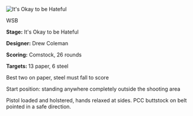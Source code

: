 ![It's Okay to be Hateful](https://github.com/bagellord/USPSA-Stages/blob/master/26-30%20rounds/Hockey%20Stick%20-%2029%20rounds%20-%20Comstock/Hockey%20Stick.PNG)


WSB

<b>Stage:</b> It's Okay to be Hateful

<b>Designer:</b> Drew Coleman

<b>Scoring:</b> Comstock, 26 rounds

<b>Targets: </b>13 paper, 6 steel

Best two on paper, steel must fall to score

Start position: standing anywhere completely outside the shooting area

Pistol loaded and holstered, hands relaxed at sides. PCC buttstock on belt pointed in a safe direction.
